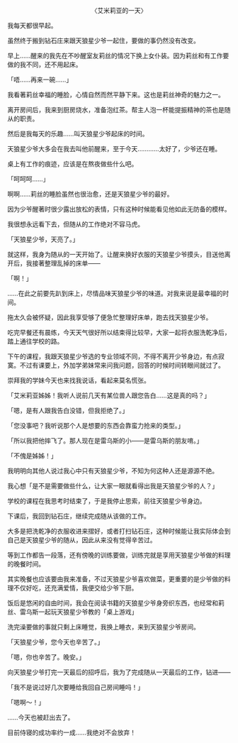 <p align="center">〈艾米莉亚的一天〉</p>

我每天都很早起。

虽然终于搬到钻石庄来跟天狼星少爷一起住，要做的事仍然没有改变。

早上……醒来的我先在不吵醒室友莉丝的情况下换上女仆装。因为莉丝和有工作要做的我不同，还不用起床。

「唔……再来一碗……」

我看著莉丝幸福的睡脸，心情自然而然平静下来。这也是莉丝神奇的魅力之一。

离开房间后，我来到厨房烧水，准备泡红茶。帮主人泡一杯能提振精神的茶也是随从的职责。

然后是我每天的乐趣……叫天狼星少爷起床的时间。

天狼星少爷大多会在我去叫他前醒来，至于今天…………太好了，少爷还在睡。

桌上有工作的痕迹，应该是在熬夜做些什么吧。

「呵呵呵……」

啊啊……莉丝的睡脸虽然也很治愈，还是天狼星少爷的最好。

因为少爷醒著时很少露出放松的表情，只有这种时候能看见他如此无防备的模样。

我很想永远看下去，但随从的工作绝对不容马虎。

「天狼星少爷，天亮了。」

就这样，我身为随从的一天开始了。让醒来换好衣服的天狼星少爷摸头，目送他离开后，我接著整理乱掉的床单——

「啊！」

……在此之前要先趴到床上，尽情品味天狼星少爷的味道。对我来说是最幸福的时间。

拖太久会被怀疑，因此我享受够了便急忙整理好床单，跑去找天狼星少爷。

吃完早餐还有晨练，今天天气很好所以结束得比较早，大家一起将衣服洗乾净后，踏上通往学校的路。

下午的课程，我跟天狼星少爷选的专业领域不同，不得不离开少爷身边，有点寂寞。不过有课要上，外加学弟妹常来问我问题，回答的时候时间转眼间就过了。

崇拜我的学妹今天也来找我说话，看起来莫名慌张。

「艾米莉亚姊姊！我听人说前几天有某位兽人跟您告白……这是真的吗？」

「嗯，是有人跟我告白没错，但我拒绝了。」

「您没事吧？我听说那个人是想要的东西会靠蛮力抢来的类型。」

「所以我把他摔飞了。那人现在是雷乌斯的小——是雷乌斯的朋友唷。」

「不傀是姊姊！」

我明明向其他人说过我心中只有天狼星少爷，不知为何这种人还是源源不绝。

我心想「是不是需要做些什么，让大家一眼就看得出我是天狼星少爷的人？」

学校的课程在我思考时结束了，于是我停止思索，前往天狼星少爷身边。

下课后，我回到钻石庄，继续完成随从该做的工作。

大多是把洗乾净的衣服收进来摺好，或者打扫钻石庄，这种时候能让我实际体会到自己是天狼星少爷的随从，因此从来没有觉得辛苦过。

等到工作都告一段落，还有傍晚的训练要做，训练完就是享用天狼星少爷做的料理的晚餐时间。

其实晚餐也应该要由我来准备，不过天狼星少爷喜欢做菜，更重要的是少爷做的料理不仅好吃，还充满爱情，我便交给少爷下厨。

饭后是悠闲的自由时间，我会在阅读书籍的天狼星少爷身旁织东西，也经常和莉丝、雷乌斯一起玩天狼星少爷教的「桌上游戏」

洗完澡要做的事就只剩上床睡觉，我换上睡衣，来到天狼星少爷房间。

「天狼星少爷，您今天也辛苦了。」

「嗯，你也辛苦了。晚安。」

向天狼星少爷打完一天最后的招呼后，我为了完成随从一天最后的工作，钻进——

「我不是说过好几次要睡给我回自己房间睡吗！」

「嗯啊～！」

……今天也被赶出去了。

目前侍寝的成功率约一成……我绝对不会放弃！

